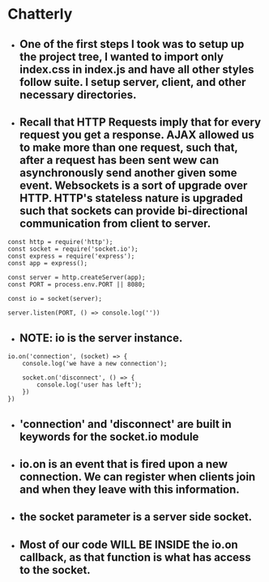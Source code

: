 # Chatterly

- ## One of the first steps I took was to setup up the project tree, I wanted to import only index.css in index.js and have all other styles follow suite. I setup server, client, and other necessary directories.
- ## Recall that HTTP Requests imply that for every request you get a response. AJAX allowed us to make more than one request, such that, after a request has been sent wew can asynchronously send another given some event. Websockets is a sort of upgrade over HTTP. HTTP's stateless nature is upgraded such that sockets can provide bi-directional communication from client to server.

```
const http = require('http');
const socket = require('socket.io');
const express = require('express');
const app = express();

const server = http.createServer(app);
const PORT = process.env.PORT || 8080;

const io = socket(server);

server.listen(PORT, () => console.log(''))
```

- ## NOTE: io is the server instance.
```
io.on('connection', (socket) => {
    console.log('we have a new connection');

    socket.on('disconnect', () => {
        console.log('user has left');
    })
})
```
- ## 'connection' and 'disconnect' are built in keywords for the socket.io module
- ## io.on is an event that is fired upon a new connection. We can register when clients join and when they leave with this information.
- ## the socket parameter is a server side socket.
- ## Most of our code WILL BE INSIDE the io.on callback, as that function is what has access to the socket.
